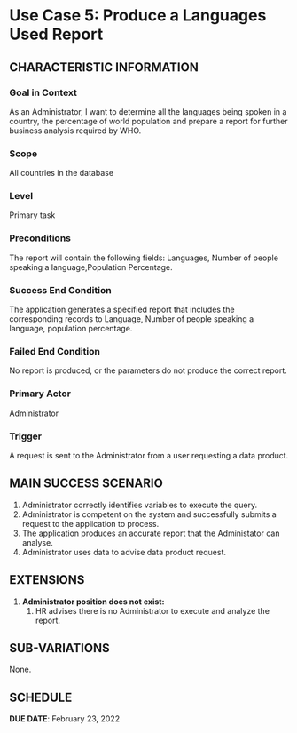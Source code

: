 # Use Case 5: Produce a Languages Used Report

## CHARACTERISTIC INFORMATION

### Goal in Context
As an Administrator, I want to determine all the languages being spoken in a country, the percentage of world population and prepare a report for further business analysis required by WHO.

### Scope
All countries in the database
### Level
Primary task
### Preconditions
The report will contain the following fields: Languages, Number of people speaking a language,Population Percentage.
### Success End Condition
The application generates a specified report that includes the corresponding records to Language, Number of people speaking a language, population percentage.
### Failed End Condition
No report is produced, or the parameters do not produce the correct report.
### Primary Actor
Administrator
### Trigger
A request is sent to the Administrator from a user requesting a data product.
## MAIN SUCCESS SCENARIO

1. Administrator correctly identifies variables to execute the query.   
2. Administrator is competent on the system and successfully submits a request to the application to process.
3. The application produces an accurate report that the Administator can analyse.
4. Administrator uses data to advise data product request.

## EXTENSIONS

1. **Administrator position does not exist:**
    1. HR advises there is no Administrator to execute and analyze the report.

## SUB-VARIATIONS

None.

## SCHEDULE

**DUE DATE**: February 23, 2022